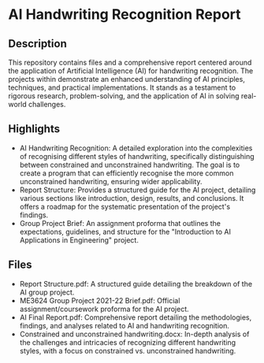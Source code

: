 # AI Handwriting Recognition Report
## Description
This repository contains files and a comprehensive report centered around the application of Artificial Intelligence (AI) for handwriting recognition. The projects within demonstrate an enhanced understanding of AI principles, techniques, and practical implementations. It stands as a testament to rigorous research, problem-solving, and the application of AI in solving real-world challenges.

## Highlights
- AI Handwriting Recognition: A detailed exploration into the complexities of recognising different styles of handwriting, specifically distinguishing between constrained and unconstrained handwriting. The goal is to create a program that can efficiently recognise the more common unconstrained handwriting, ensuring wider applicability.
- Report Structure: Provides a structured guide for the AI project, detailing various sections like introduction, design, results, and conclusions. It offers a roadmap for the systematic presentation of the project's findings.
- Group Project Brief: An assignment proforma that outlines the expectations, guidelines, and structure for the "Introduction to AI Applications in Engineering" project.

## Files
- Report Structure.pdf: A structured guide detailing the breakdown of the AI group project.
- ME3624 Group Project 2021-22 Brief.pdf: Official assignment/coursework proforma for the AI project.
- AI Final Report.pdf: Comprehensive report detailing the methodologies, findings, and analyses related to AI and handwriting recognition.
- Constrained and unconstrained handwriting.docx: In-depth analysis of the challenges and intricacies of recognizing different handwriting styles, with a focus on constrained vs. unconstrained handwriting.
